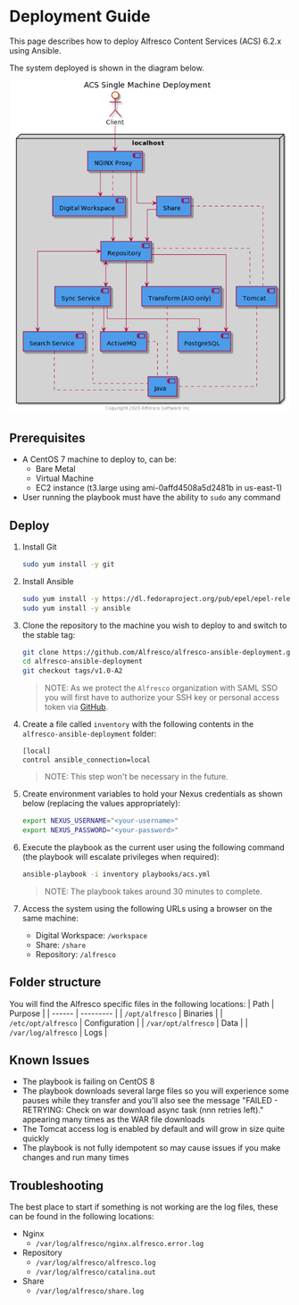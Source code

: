 # Deployment Guide

This page describes how to deploy Alfresco Content Services (ACS) 6.2.x using Ansible.

The system deployed is shown in the diagram below.

![Single Machine Deployment](./resources/acs-single-machine.png)

## Prerequisites

* A CentOS 7 machine to deploy to, can be:
  * Bare Metal
  * Virtual Machine
  * EC2 instance (t3.large using ami-0affd4508a5d2481b in us-east-1)
* User running the playbook must have the ability to `sudo` any command

## Deploy

1. Install Git

    ```bash
    sudo yum install -y git
    ```

2. Install Ansible

    ```bash
    sudo yum install -y https://dl.fedoraproject.org/pub/epel/epel-release-latest-7.noarch.rpm
    sudo yum install -y ansible
    ```

3. Clone the repository to the machine you wish to deploy to and switch to the stable tag:

    ```bash
    git clone https://github.com/Alfresco/alfresco-ansible-deployment.git
    cd alfresco-ansible-deployment
    git checkout tags/v1.0-A2
    ```

    > NOTE: As we protect the `Alfresco` organization with SAML SSO you will first have to authorize your SSH key or personal access token via [GitHub](https://github.com).

4. Create a file called `inventory` with the following contents in the `alfresco-ansible-deployment` folder:

    ```text
    [local]
    control ansible_connection=local
    ```

    > NOTE: This step won't be necessary in the future.

5. Create environment variables to hold your Nexus credentials as shown below (replacing the values appropriately):

    ```bash
    export NEXUS_USERNAME="<your-username>"
    export NEXUS_PASSWORD="<your-password>"
    ```

6. Execute the playbook as the current user using the following command (the playbook will escalate privileges when required):

    ```bash
    ansible-playbook -i inventory playbooks/acs.yml
    ```

    > NOTE: The playbook takes around 30 minutes to complete.

7. Access the system using the following URLs using a browser on the same machine:

    * Digital Workspace: ```/workspace```
    * Share: ```/share```
    * Repository: ```/alfresco```

## Folder structure

You will find the Alfresco specific files in the following locations:
| Path   | Purpose   |
| ------ | --------- |
| ```/opt/alfresco```     | Binaries |
| ```/etc/opt/alfresco``` | Configuration |
| ```/var/opt/alfresco``` | Data |
| ```/var/log/alfresco``` | Logs |

## Known Issues

* The playbook is failing on CentOS 8
* The playbook downloads several large files so you will experience some pauses while they transfer and you'll also see the message "FAILED - RETRYING: Check on war download async task (nnn retries left)." appearing many times as the WAR file downloads
* The Tomcat access log is enabled by default and will grow in size quite quickly
* The playbook is not fully idempotent so may cause issues if you make changes and run many times

## Troubleshooting

The best place to start if something is not working are the log files, these can be found in the following locations:

* Nginx
  * `/var/log/alfresco/nginx.alfresco.error.log`
* Repository
  * `/var/log/alfresco/alfresco.log`
  * `/var/log/alfresco/catalina.out`
* Share
  * `/var/log/alfresco/share.log`
